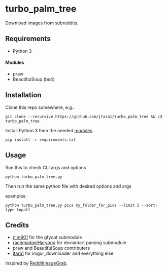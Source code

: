 # turbo_palm_tree

Download images from subreddits.

## Requirements

* Python 3

#### Modules

* praw
* BeautifulSoup (bs4)


## Installation

Clone this repo somewhere, e.g.:

    git clone --recursive https://github.com/jtara1/turbo_palm_tree && cd turbo_palm_tree

Install Python 3 then the needed [modules](#Modules)

    pip install -r requirements.txt


## Usage

Run this to check CLI args and options

    python turbo_palm_tree.py

Then run the same python file with desired options and args

examples:

    python turbo_palm_tree.py pics my_folder_for_pics --limit 5 --sort-type topall

## Credits

* [nim901](https://github.com/nim901/gfycat) for the gfycat submodule
* [rachmadaniHaryono](https://github.com/rachmadaniHaryono) for deviantart
parsing submodule
* praw and BeautifulSoup contributers
* [jtara1](https://github.com/jtara1) for imgur_downloader and everything else

Inspired by [RedditImageGrab](https://github.com/jtara1/RedditImageGrab).
